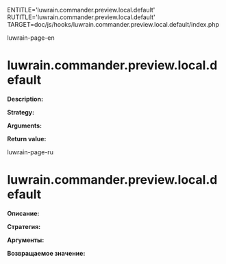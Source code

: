 
ENTITLE='luwrain.commander.preview.local.default'
RUTITLE='luwrain.commander.preview.local.default'
TARGET=doc/js/hooks/luwrain.commander.preview.local.default/index.php

luwrain-page-en

# luwrain.commander.preview.local.default

__Description:__

__Strategy:__

__Arguments:__

__Return value:__


luwrain-page-ru

# luwrain.commander.preview.local.default 

__Описание:__

__Стратегия:__

__Аргументы:__

__Возвращаемое значение:__

